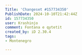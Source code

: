 ```yaml
---
Title: 'Changeset #157734350'
PublishDate: 2024-10-10T21:42:44Z
id: 157734350
user: Krashinjo
comment: Fontana e qytetit
created_by: iD 2.30.4
tags:
- Montenegro

---
```

